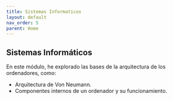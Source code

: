 ```yaml
---
title: Sistemas Informaticos
layout: default
nav_order: 5
parent: Home
---
```

## Sistemas Informáticos
En este módulo, he explorado las bases de la arquitectura de los ordenadores, como:
- Arquitectura de Von Neumann.
- Componentes internos de un ordenador y su funcionamiento.
